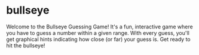 # bullseye
Welcome to the Bullseye Guessing Game! It's a fun, interactive game where you have to guess a number within a given range. With every guess, you'll get graphical hints indicating how close (or far) your guess is. Get ready to hit the bullseye!
